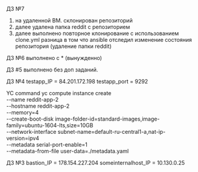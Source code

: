 ДЗ №7
1. на удаленной ВМ. склонирован репозиторий
2. далее удалена папка reddit c репозиторием
3. далее выполнено повторное клонирование с использованием clone.yml
    разница в том что ansible отследил изменение состояния репозитория (удаление папки reddit)

ДЗ №6
выполнено с * (вынужденно)

ДЗ #5
выполнено без доп заданий.

ДЗ №4
testapp_IP = 84.201.172.198
testapp_port = 9292

YC command
yc compute instance create \
  --name reddit-app-2 \
  --hostname reddit-app-2 \
  --memory=4 \
  --create-boot-disk image-folder-id=standard-images,image-family=ubuntu-1604-lts,size=10GB \
  --network-interface subnet-name=default-ru-central1-a,nat-ip-version=ipv4 \
  --metadata serial-port-enable=1 \
  --metadata-from-file user-data=./metadata.yaml

ДЗ №3
bastion_IP = 178.154.227.204
someinternalhost_IP = 10.130.0.25
